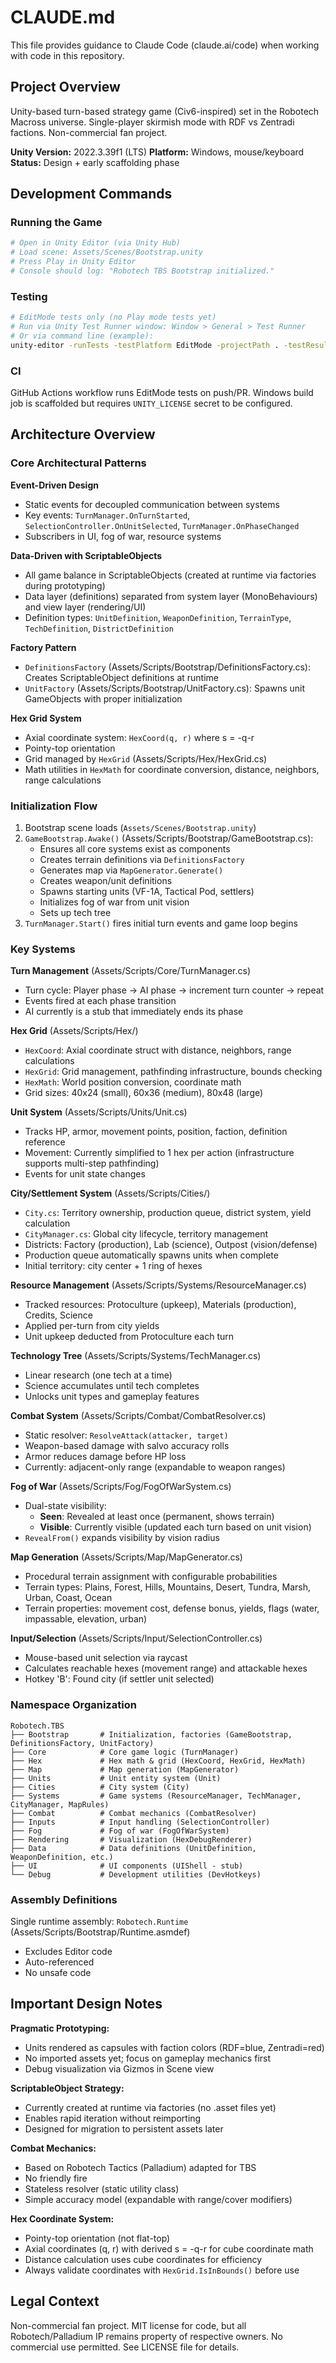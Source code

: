 # CLAUDE.md

This file provides guidance to Claude Code (claude.ai/code) when working with code in this repository.

## Project Overview

Unity-based turn-based strategy game (Civ6-inspired) set in the Robotech Macross universe. Single-player skirmish mode with RDF vs Zentradi factions. Non-commercial fan project.

**Unity Version:** 2022.3.39f1 (LTS)
**Platform:** Windows, mouse/keyboard
**Status:** Design + early scaffolding phase

## Development Commands

### Running the Game
```bash
# Open in Unity Editor (via Unity Hub)
# Load scene: Assets/Scenes/Bootstrap.unity
# Press Play in Unity Editor
# Console should log: "Robotech TBS Bootstrap initialized."
```

### Testing
```bash
# EditMode tests only (no Play mode tests yet)
# Run via Unity Test Runner window: Window > General > Test Runner
# Or via command line (example):
unity-editor -runTests -testPlatform EditMode -projectPath . -testResults results.xml
```

### CI
GitHub Actions workflow runs EditMode tests on push/PR. Windows build job is scaffolded but requires `UNITY_LICENSE` secret to be configured.

## Architecture Overview

### Core Architectural Patterns

**Event-Driven Design**
- Static events for decoupled communication between systems
- Key events: `TurnManager.OnTurnStarted`, `SelectionController.OnUnitSelected`, `TurnManager.OnPhaseChanged`
- Subscribers in UI, fog of war, resource systems

**Data-Driven with ScriptableObjects**
- All game balance in ScriptableObjects (created at runtime via factories during prototyping)
- Data layer (definitions) separated from system layer (MonoBehaviours) and view layer (rendering/UI)
- Definition types: `UnitDefinition`, `WeaponDefinition`, `TerrainType`, `TechDefinition`, `DistrictDefinition`

**Factory Pattern**
- `DefinitionsFactory` (Assets/Scripts/Bootstrap/DefinitionsFactory.cs): Creates ScriptableObject definitions at runtime
- `UnitFactory` (Assets/Scripts/Bootstrap/UnitFactory.cs): Spawns unit GameObjects with proper initialization

**Hex Grid System**
- Axial coordinate system: `HexCoord(q, r)` where s = -q-r
- Pointy-top orientation
- Grid managed by `HexGrid` (Assets/Scripts/Hex/HexGrid.cs)
- Math utilities in `HexMath` for coordinate conversion, distance, neighbors, range calculations

### Initialization Flow

1. Bootstrap scene loads (`Assets/Scenes/Bootstrap.unity`)
2. `GameBootstrap.Awake()` (Assets/Scripts/Bootstrap/GameBootstrap.cs):
   - Ensures all core systems exist as components
   - Creates terrain definitions via `DefinitionsFactory`
   - Generates map via `MapGenerator.Generate()`
   - Creates weapon/unit definitions
   - Spawns starting units (VF-1A, Tactical Pod, settlers)
   - Initializes fog of war from unit vision
   - Sets up tech tree
3. `TurnManager.Start()` fires initial turn events and game loop begins

### Key Systems

**Turn Management** (Assets/Scripts/Core/TurnManager.cs)
- Turn cycle: Player phase → AI phase → increment turn counter → repeat
- Events fired at each phase transition
- AI currently is a stub that immediately ends its phase

**Hex Grid** (Assets/Scripts/Hex/)
- `HexCoord`: Axial coordinate struct with distance, neighbors, range calculations
- `HexGrid`: Grid management, pathfinding infrastructure, bounds checking
- `HexMath`: World position conversion, coordinate math
- Grid sizes: 40x24 (small), 60x36 (medium), 80x48 (large)

**Unit System** (Assets/Scripts/Units/Unit.cs)
- Tracks HP, armor, movement points, position, faction, definition reference
- Movement: Currently simplified to 1 hex per action (infrastructure supports multi-step pathfinding)
- Events for unit state changes

**City/Settlement System** (Assets/Scripts/Cities/)
- `City.cs`: Territory ownership, production queue, district system, yield calculation
- `CityManager.cs`: Global city lifecycle, territory management
- Districts: Factory (production), Lab (science), Outpost (vision/defense)
- Production queue automatically spawns units when complete
- Initial territory: city center + 1 ring of hexes

**Resource Management** (Assets/Scripts/Systems/ResourceManager.cs)
- Tracked resources: Protoculture (upkeep), Materials (production), Credits, Science
- Applied per-turn from city yields
- Unit upkeep deducted from Protoculture each turn

**Technology Tree** (Assets/Scripts/Systems/TechManager.cs)
- Linear research (one tech at a time)
- Science accumulates until tech completes
- Unlocks unit types and gameplay features

**Combat System** (Assets/Scripts/Combat/CombatResolver.cs)
- Static resolver: `ResolveAttack(attacker, target)`
- Weapon-based damage with salvo accuracy rolls
- Armor reduces damage before HP loss
- Currently: adjacent-only range (expandable to weapon ranges)

**Fog of War** (Assets/Scripts/Fog/FogOfWarSystem.cs)
- Dual-state visibility:
  - **Seen**: Revealed at least once (permanent, shows terrain)
  - **Visible**: Currently visible (updated each turn based on unit vision)
- `RevealFrom()` expands visibility by vision radius

**Map Generation** (Assets/Scripts/Map/MapGenerator.cs)
- Procedural terrain assignment with configurable probabilities
- Terrain types: Plains, Forest, Hills, Mountains, Desert, Tundra, Marsh, Urban, Coast, Ocean
- Terrain properties: movement cost, defense bonus, yields, flags (water, impassable, elevation, urban)

**Input/Selection** (Assets/Scripts/Input/SelectionController.cs)
- Mouse-based unit selection via raycast
- Calculates reachable hexes (movement range) and attackable hexes
- Hotkey 'B': Found city (if settler unit selected)

### Namespace Organization

```
Robotech.TBS
├── Bootstrap       # Initialization, factories (GameBootstrap, DefinitionsFactory, UnitFactory)
├── Core            # Core game logic (TurnManager)
├── Hex             # Hex math & grid (HexCoord, HexGrid, HexMath)
├── Map             # Map generation (MapGenerator)
├── Units           # Unit entity system (Unit)
├── Cities          # City system (City)
├── Systems         # Game systems (ResourceManager, TechManager, CityManager, MapRules)
├── Combat          # Combat mechanics (CombatResolver)
├── Inputs          # Input handling (SelectionController)
├── Fog             # Fog of war (FogOfWarSystem)
├── Rendering       # Visualization (HexDebugRenderer)
├── Data            # Data definitions (UnitDefinition, WeaponDefinition, etc.)
├── UI              # UI components (UIShell - stub)
└── Debug           # Development utilities (DevHotkeys)
```

### Assembly Definitions

Single runtime assembly: `Robotech.Runtime` (Assets/Scripts/Bootstrap/Runtime.asmdef)
- Excludes Editor code
- Auto-referenced
- No unsafe code

## Important Design Notes

**Pragmatic Prototyping:**
- Units rendered as capsules with faction colors (RDF=blue, Zentradi=red)
- No imported assets yet; focus on gameplay mechanics first
- Debug visualization via Gizmos in Scene view

**ScriptableObject Strategy:**
- Currently created at runtime via factories (no .asset files yet)
- Enables rapid iteration without reimporting
- Designed for migration to persistent assets later

**Combat Mechanics:**
- Based on Robotech Tactics (Palladium) adapted for TBS
- No friendly fire
- Stateless resolver (static utility class)
- Simple accuracy model (expandable with range/cover modifiers)

**Hex Coordinate System:**
- Pointy-top orientation (not flat-top)
- Axial coordinates (q, r) with derived s = -q-r for cube coordinate math
- Distance calculation uses cube coordinates for efficiency
- Always validate coordinates with `HexGrid.IsInBounds()` before use

## Legal Context

Non-commercial fan project. MIT license for code, but all Robotech/Palladium IP remains property of respective owners. No commercial use permitted. See LICENSE file for details.
